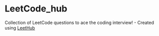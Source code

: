 # LeetCode_hub
Collection of LeetCode questions to ace the coding interview! - Created using [LeetHub](https://github.com/QasimWani/LeetHub)

